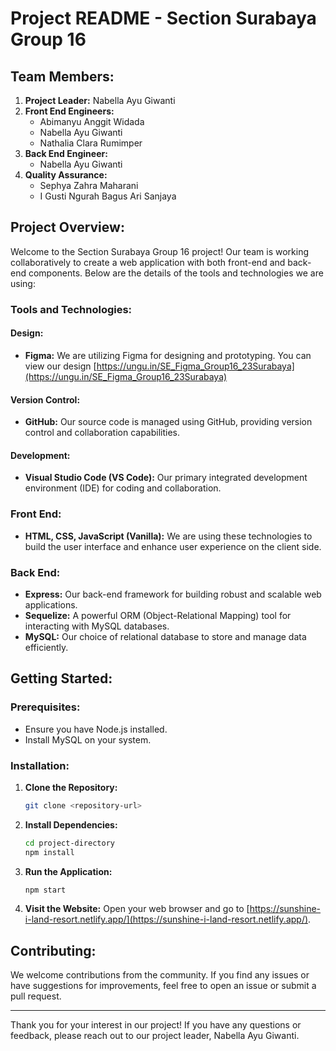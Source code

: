 # Project README - Section Surabaya Group 16

## Team Members:
1. **Project Leader:** Nabella Ayu Giwanti
2. **Front End Engineers:**
   - Abimanyu Anggit Widada
   - Nabella Ayu Giwanti
   - Nathalia Clara Rumimper
3. **Back End Engineer:**
   - Nabella Ayu Giwanti
4. **Quality Assurance:**
   - Sephya Zahra Maharani
   - I Gusti Ngurah Bagus Ari Sanjaya

## Project Overview:
Welcome to the Section Surabaya Group 16 project! Our team is working collaboratively to create a web application with both front-end and back-end components. Below are the details of the tools and technologies we are using:

### Tools and Technologies:

#### Design:
- **Figma:** We are utilizing Figma for designing and prototyping. You can view our design [https://ungu.in/SE_Figma_Group16_23Surabaya](https://ungu.in/SE_Figma_Group16_23Surabaya)
#### Version Control:
- **GitHub:** Our source code is managed using GitHub, providing version control and collaboration capabilities.

#### Development:
- **Visual Studio Code (VS Code):** Our primary integrated development environment (IDE) for coding and collaboration.

### Front End:
- **HTML, CSS, JavaScript (Vanilla):** We are using these technologies to build the user interface and enhance user experience on the client side.

### Back End:
- **Express:** Our back-end framework for building robust and scalable web applications.
- **Sequelize:** A powerful ORM (Object-Relational Mapping) tool for interacting with MySQL databases.
- **MySQL:** Our choice of relational database to store and manage data efficiently.

## Getting Started:

### Prerequisites:
- Ensure you have Node.js installed.
- Install MySQL on your system.

### Installation:

1. **Clone the Repository:**
   ```bash
   git clone <repository-url>
   ```

2. **Install Dependencies:**
   ```bash
   cd project-directory
   npm install
   ```

3. **Run the Application:**
   ```bash
   npm start
   ```

4. **Visit the Website:**
   Open your web browser and go to [https://sunshine-i-land-resort.netlify.app/](https://sunshine-i-land-resort.netlify.app/).
   
## Contributing:
We welcome contributions from the community. If you find any issues or have suggestions for improvements, feel free to open an issue or submit a pull request.

---

Thank you for your interest in our project! If you have any questions or feedback, please reach out to our project leader, Nabella Ayu Giwanti.
